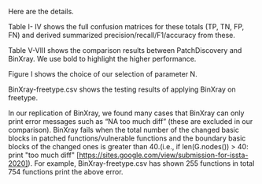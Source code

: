 Here are the details.

Table I- IV shows the full confusion matrices for these totals (TP, TN, FP, FN) and derived summarized precision/recall/F1/accuracy from these.

Table V-VIII shows the comparison results between PatchDiscovery and BinXray. We use bold to highlight the higher performance.

Figure I shows the choice of our selection of parameter N. 

BinXray-freetype.csv shows the testing results of applying BinXray on freetype.

In our replication of BinXray, we found many cases that BinXray can only print error messages such as “NA too much diff” (these are excluded in our comparison). BinXray fails when the total number of the changed basic blocks in patched functions/vulnerable functions and the boundary basic blocks of the changed ones is greater than 40.(i.e., if len(G.nodes()) > 40: print "too much diff" [https://sites.google.com/view/submission-for-issta-2020]). For example, 
BinXray-freetype.csv has shown 255 functions in total 754 functions print the above error.
